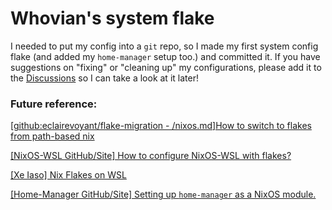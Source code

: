 # Whovian's system flake
I needed to put my config into a `git` repo, so I made my first system config flake (and added my `home-manager` setup too.) and committed it.
If you have suggestions on "fixing" or "cleaning up" my configurations, please add it to the [Discussions](about:blank) so I can take a look at it later!

### Future reference:
[[github:eclairevoyant/flake-migration - /nixos.md]How to switch to flakes from path-based nix](https://github.com/eclairevoyant/flake-migration/blob/main/nixos.md)

[[NixOS-WSL GitHub/Site] How to configure NixOS-WSL with flakes?](https://nix-community.github.io/NixOS-WSL/howto.html)

[[Xe Iaso] Nix Flakes on WSL](https://xeiaso.net/blog/nix-flakes-4-wsl-2022-05-01/)

[[Home-Manager GitHub/Site] Setting up `home-manager` as a NixOS module.](https://nix-community.github.io/home-manager/index.xhtml#sec-flakes-nixos-module)
